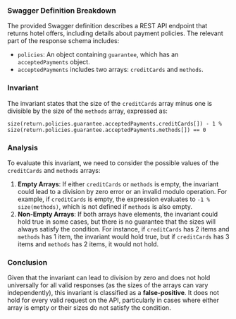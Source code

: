 ### Swagger Definition Breakdown
The provided Swagger definition describes a REST API endpoint that returns hotel offers, including details about payment policies. The relevant part of the response schema includes:
- `policies`: An object containing `guarantee`, which has an `acceptedPayments` object.
- `acceptedPayments` includes two arrays: `creditCards` and `methods`.

### Invariant
The invariant states that the size of the `creditCards` array minus one is divisible by the size of the `methods` array, expressed as:

`size(return.policies.guarantee.acceptedPayments.creditCards[]) - 1 % size(return.policies.guarantee.acceptedPayments.methods[]) == 0`

### Analysis
To evaluate this invariant, we need to consider the possible values of the `creditCards` and `methods` arrays:
1. **Empty Arrays**: If either `creditCards` or `methods` is empty, the invariant could lead to a division by zero error or an invalid modulo operation. For example, if `creditCards` is empty, the expression evaluates to `-1 % size(methods)`, which is not defined if `methods` is also empty.
2. **Non-Empty Arrays**: If both arrays have elements, the invariant could hold true in some cases, but there is no guarantee that the sizes will always satisfy the condition. For instance, if `creditCards` has 2 items and `methods` has 1 item, the invariant would hold true, but if `creditCards` has 3 items and `methods` has 2 items, it would not hold.

### Conclusion
Given that the invariant can lead to division by zero and does not hold universally for all valid responses (as the sizes of the arrays can vary independently), this invariant is classified as a **false-positive**. It does not hold for every valid request on the API, particularly in cases where either array is empty or their sizes do not satisfy the condition.
